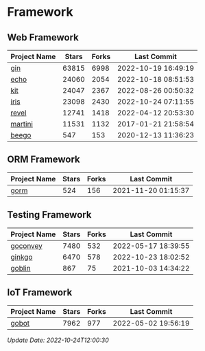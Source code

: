 # Framework

## Web Framework
| Project Name | Stars | Forks | Last Commit |
| ------------ | ----- | ----- | ----------- |
| [gin](https://github.com/gin-gonic/gin) | 63815 | 6998 | 2022-10-19 16:49:19 |
| [echo](https://github.com/labstack/echo) | 24060 | 2054 | 2022-10-18 08:51:53 |
| [kit](https://github.com/go-kit/kit) | 24047 | 2367 | 2022-08-26 00:50:32 |
| [iris](https://github.com/kataras/iris) | 23098 | 2430 | 2022-10-24 07:11:55 |
| [revel](https://github.com/revel/revel) | 12741 | 1418 | 2022-04-12 20:53:30 |
| [martini](https://github.com/go-martini/martini) | 11531 | 1132 | 2017-01-21 21:58:54 |
| [beego](https://github.com/astaxie/beego) | 547 | 153 | 2020-12-13 11:36:23 |

## ORM Framework
| Project Name | Stars | Forks | Last Commit |
| ------------ | ----- | ----- | ----------- |
| [gorm](https://github.com/jinzhu/gorm) | 524 | 156 | 2021-11-20 01:15:37 |

## Testing Framework
| Project Name | Stars | Forks | Last Commit |
| ------------ | ----- | ----- | ----------- |
| [goconvey](https://github.com/smartystreets/goconvey) | 7480 | 532 | 2022-05-17 18:39:55 |
| [ginkgo](https://github.com/onsi/ginkgo) | 6470 | 578 | 2022-10-23 18:02:52 |
| [goblin](https://github.com/franela/goblin) | 867 | 75 | 2021-10-03 14:34:22 |

## IoT Framework
| Project Name | Stars | Forks | Last Commit |
| ------------ | ----- | ----- | ----------- |
| [gobot](https://github.com/hybridgroup/gobot) | 7962 | 977 | 2022-05-02 19:56:19 |

*Update Date: 2022-10-24T12:00:30*